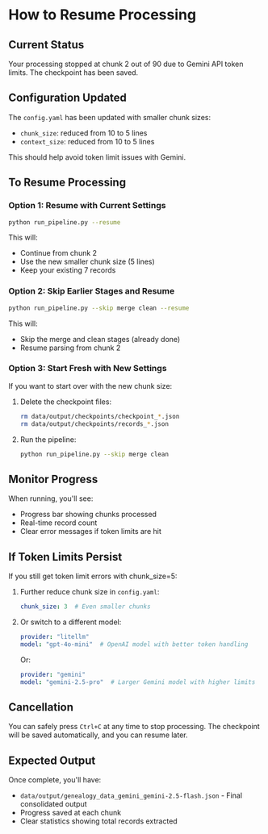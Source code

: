 # How to Resume Processing

## Current Status
Your processing stopped at chunk 2 out of 90 due to Gemini API token limits. The checkpoint has been saved.

## Configuration Updated
The `config.yaml` has been updated with smaller chunk sizes:
- `chunk_size`: reduced from 10 to 5 lines
- `context_size`: reduced from 10 to 5 lines

This should help avoid token limit issues with Gemini.

## To Resume Processing

### Option 1: Resume with Current Settings
```bash
python run_pipeline.py --resume
```
This will:
- Continue from chunk 2
- Use the new smaller chunk size (5 lines)
- Keep your existing 7 records

### Option 2: Skip Earlier Stages and Resume
```bash
python run_pipeline.py --skip merge clean --resume
```
This will:
- Skip the merge and clean stages (already done)
- Resume parsing from chunk 2

### Option 3: Start Fresh with New Settings
If you want to start over with the new chunk size:
1. Delete the checkpoint files:
   ```bash
   rm data/output/checkpoints/checkpoint_*.json
   rm data/output/checkpoints/records_*.json
   ```
2. Run the pipeline:
   ```bash
   python run_pipeline.py --skip merge clean
   ```

## Monitor Progress
When running, you'll see:
- Progress bar showing chunks processed
- Real-time record count
- Clear error messages if token limits are hit

## If Token Limits Persist
If you still get token limit errors with chunk_size=5:

1. Further reduce chunk size in `config.yaml`:
   ```yaml
   chunk_size: 3  # Even smaller chunks
   ```

2. Or switch to a different model:
   ```yaml
   provider: "litellm"
   model: "gpt-4o-mini"  # OpenAI model with better token handling
   ```
   
   Or:
   ```yaml
   provider: "gemini"
   model: "gemini-2.5-pro"  # Larger Gemini model with higher limits
   ```

## Cancellation
You can safely press `Ctrl+C` at any time to stop processing. The checkpoint will be saved automatically, and you can resume later.

## Expected Output
Once complete, you'll have:
- `data/output/genealogy_data_gemini_gemini-2.5-flash.json` - Final consolidated output
- Progress saved at each chunk
- Clear statistics showing total records extracted